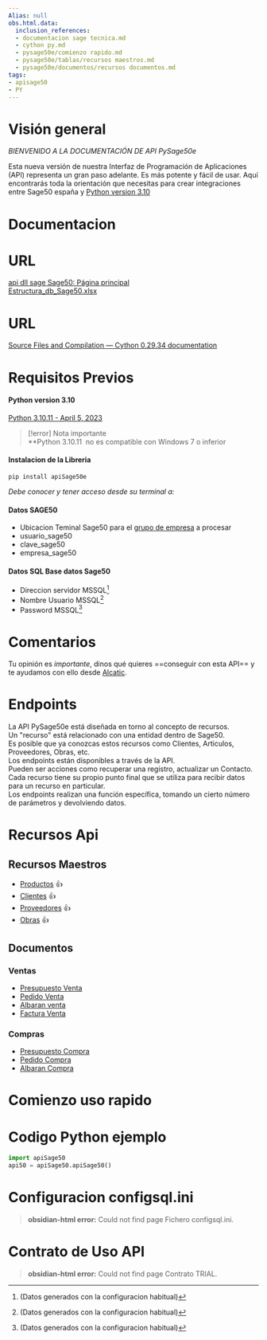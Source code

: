 ```yaml
---
Alias: null
obs.html.data:
  inclusion_references:
  - documentacion sage tecnica.md
  - cython py.md
  - pysage50e/comienzo rapido.md
  - pysage50e/tablas/recursos maestros.md
  - pysage50e/documentos/recursos documentos.md
tags:
- apisage50
- PY
---
```

   
# Visión general   
   
*BIENVENIDO A LA DOCUMENTACIÓN DE API PySage50e*   
   
Esta nueva versión de nuestra Interfaz de Programación de Aplicaciones (API) representa un gran paso adelante. Es más potente y fácil de usar. Aquí encontrarás toda la orientación que necesitas para crear integraciones entre Sage50 españa y [Python version 3.10 ](https://www.python.org/downloads/release/python-3100/)     
   
# Documentacion   
   

# URL   
   
[api dll sage Sage50: Página principal](http://descargas.sage.es/Sage50/Documentacion_html/html/)   
[Estructura\_db\_Sage50.xlsx](https://view.officeapps.live.com/op/view.aspx?src=https%3A%2F%2Fsage50c.sage.es%2Fhelp50c%2FEstructura_db_Sage50.xlsx&wdOrigin=BROWSELINK)
   
   

# URL   
[Source Files and Compilation — Cython 0.29.34 documentation](https://cython.readthedocs.io/en/stable/src/userguide/source_files_and_compilation.html#compilation)   
   
   
   
   
   
# Requisitos Previos   
   

#### Python  version 3.10   
[Python 3.10.11 - April 5, 2023](https://www.python.org/downloads/release/python-31011/)   
   
>[!error] Nota importante   
>    **Python 3.10.11  no es compatible con Windows 7 o inferior   
   
   
   

#### Instalacion de la Libreria    
   
``` terminal_windows
pip install apiSage50e
```

   
   
   
   
   
   
   
   
*Debe conocer y tener acceso desde su terminal a:*   
   
#### Datos SAGE50   
   
 - Ubicacion Teminal Sage50 para el [grupo de empresa](/not_created.md)  a procesar   
 - usuario_sage50   
 - clave_sage50   
 - empresa_sage50   
   
#### Datos SQL Base datos Sage50    
   
 - Direccion servidor MSSQL[^1]   
 - Nombre Usuario  MSSQL[^1]   
 - Password MSSQL[^1]   
[^1]: (Datos generados con la configuracion habitual)   
   
# Comentarios   
Tu opinión es *importante*, dinos qué quieres ==conseguir con esta API== y te ayudamos con ello desde [Alcatic](/not_created.md).   
   
   
# Endpoints     
La API PySage50e está diseñada en torno al concepto de recursos.     
Un "recurso" está relacionado con una entidad dentro de Sage50.   
Es posible que ya conozcas estos recursos como Clientes, Articulos, Proveedores, Obras, etc.     
Los endpoints están disponibles a través de la API.    
Pueden ser acciones como recuperar una registro, actualizar un Contacto. Cada recurso tiene su propio punto final que se utiliza para recibir datos para un recurso en particular.    
Los endpoints realizan una función específica, tomando un cierto número de parámetros y devolviendo datos.     
   
# Recursos Api   
   
## Recursos Maestros   

   
   
- [Productos](./pySage50e/tablas/maestras/Productos.md) 👍   
- [Clientes](./pySage50e/tablas/maestras/Clientes.md) 👍   
- [Proveedores](./pySage50e/tablas/maestras/Proveedores.md) 👍   
- [Obras](./pySage50e/tablas/maestras/Obras.md) 👍
   
   
   
## Documentos    

   
### Ventas   
   
-  [Presupuesto Venta](/not_created.md)   
-  [Pedido Venta](./pySage50e/documentos/Pedido%20Venta.md)   
-  [Albaran venta](./pySage50e/documentos/Albaran%20venta.md)   
-  [Factura Venta](/not_created.md)   
   
### Compras   
   
-  [Presupuesto Compra](/not_created.md)   
-  [Pedido Compra](/not_created.md)   
-  [Albaran Compra](/not_created.md)
   
# Comienzo uso rapido   
   

# Codigo Python ejemplo    
   
``` py
import apiSage50
api50 = apiSage50.apiSage50()
```


   
   
   
# Configuracion configsql.ini   
> **obsidian-html error:** Could not find page Fichero configsql.ini.   
   
   
   
# Contrato de Uso  API   
> **obsidian-html error:** Could not find page Contrato TRIAL.